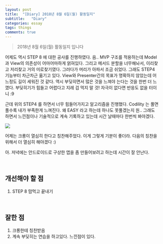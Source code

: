 ```yaml
---
layout: post
title:  "[Diary] 2018년 8월 6일(월) 활동일지"
subtitle:   "Diary"
categories: essay
tags: things
comments: true
---
```


> 2018년 8월 6일(월) 활동일지 입니다

어제도 역시 STEP 8 에 대한 공사를 진행하였다. 음.. MVP 구조를 적용하는데 Model과 View의 의존성이 어마어마하게 얽혀있다. 그리고 메서드 분할을 너무해놔서, 이리찾고 저리찾고 거의 미로찾기였다. 그러다가 머리가 아파서 조금 쉬었다. 그래도 STEP4 기능부터 차근차근 옮기고 있다. View와 Presenter간의 목표가 명확하지 않았는데 어느정도 길이 세워진 것 같다. 역시 부딪히면서 많은 것을 느껴야 는다는 것을 한번 더 느꼈다. 부딪히기가 힘들고 어렵다고 지레 겁 먹지 말 것! 자극이 없다면 반응도 없을 터이니 :9

근데 위의 STEP4 를 하면서 너무 힘들어가지고 알고리즘을 진행했다. Codility 는 풀면 풀수록 내가 부족한게 느껴진다. 왜 EASY 라고 하는데 하나도 못풀겠는지 원.. 그래도 하면서 느낀점이나 기술적으로 계속 기록하고 있는데 시간 날때마다 한번씩 봐야겠다.

![](https://i.imgur.com/R0cAFRa.png)

어제는 크롱이 열심히 한다고 칭찬해주었다. 이게 그렇게 기분이 좋더라. 다음의 칭찬을 위해서 더 열심히 해야겠다 :)

아. 저녁에는 안드로이드로 구상한 앱을 좀 만들어보려고 하는데 시간이 잘 안난다.

<br/>

## 개선해야 할 점

1. STEP 8 맘먹고 끝내기

<br/>

## 잘한 점

1. 크롱한테 칭찬받음
2. 계속 부딪히는 연습을 하고있다. 느낀점이 있다.